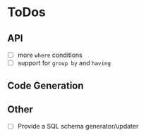 # ToDos

## API
- [ ] more `where` conditions
- [ ] support for `group by` and `having`

## Code Generation

## Other

- [ ] Provide a SQL schema generator/updater